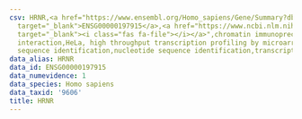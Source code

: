 ```yaml
---
csv: HRNR,<a href="https://www.ensembl.org/Homo_sapiens/Gene/Summary?db=core;g=ENSG00000197915"
  target="_blank">ENSG00000197915</a>,<a href="https://www.ncbi.nlm.nih.gov/pubmed/17216044"
  target="_blank"><i class="fas fa-file"></i></a>",chromatin immunoprecipitation assay,direct
  interaction,HeLa, high throughput transcription profiling by microarray,nucleotide
  sequence identification,nucleotide sequence identification,transcriptional regulation,
data_alias: HRNR
data_id: ENSG00000197915
data_numevidence: 1
data_species: Homo sapiens
data_taxid: '9606'
title: HRNR
---
```

